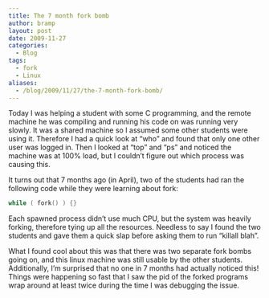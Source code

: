 ```yaml
---
title: The 7 month fork bomb
author: bramp
layout: post
date: 2009-11-27
categories:
  - Blog
tags:
  - fork
  - Linux
aliases:
  - /blog/2009/11/27/the-7-month-fork-bomb/
---
```

Today I was helping a student with some C programming, and the remote machine he was compiling and running his code on was running very slowly. It was a shared machine so I assumed some other students were using it. Therefore I had a quick look at &#8220;who&#8221; and found that only one other user was logged in. Then I looked at &#8220;top&#8221; and &#8220;ps&#8221; and noticed the machine was at 100% load, but I couldn&#8217;t figure out which process was causing this.

It turns out that 7 months ago (in April), two of the students had ran the following code while they were learning about fork:

```c
while ( fork() ) {}
```

Each spawned process didn&#8217;t use much CPU, but the system was heavily forking, therefore tying up all the resources. Needless to say I found the two students and gave them a quick slap before asking them to run &#8220;killall blah&#8221;.

What I found cool about this was that there was two separate fork bombs going on, and this linux machine was still usable by the other students. Additionally, I&#8217;m surprised that no one in 7 months had actually noticed this! Things were happening so fast that I saw the pid of the forked programs wrap around at least twice during the time I was debugging the issue.
